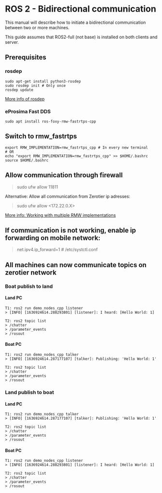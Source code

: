 # ROS 2 - Bidirectional communication

This manual will describe how to initiate a bidirectional communication between two or more machines.

This guide assumes that ROS2-full (not base) is installed on both clients and server.

## Prerequisites

### rosdep

```console
sudo apt-get install python3-rosdep
sudo rosdep init # Only once
rosdep update
```

[More info of rosdep](https://wiki.ros.org/rosdep#Installing_rosdep)

### eProsima Fast DDS

```concole
sudo apt install ros-foxy-rmw-fastrtps-cpp
```

## Switch to rmw_fastrtps

```concole
export RMW_IMPLEMENTATION=rmw_fastrtps_cpp # In every new terminal
# OR 
echo "export RMW_IMPLEMENTATION=rmw_fastrtps_cpp" >> $HOME/.bashrc
source $HOME/.bashrc
```

## Allow communication through firewall

> sudo ufw allow 11811

Alternative: Allow all communication from Zerotier ip adresses:

> sudo ufw allow <172.22.0.X>

[More info: Working with multiple RMW implementations](https://ftp-osl.osuosl.org/pub/ros/ros_docs_mirror/en/galactic/How-To-Guides/Working-with-multiple-RMW-implementations.html)

## If communication is not working, enable ip forwarding on mobile network:

> net.ipv4.ip_forward=1 # /etc/systctl.conf

## All machines can now communicate topics on zerotier network

### Boat publish to land

#### Land PC

```console
T1: ros2 run demo_nodes_cpp listener
> [INFO] [1636924614.288293801] [listener]: I heard: [Hello World: 1]

T2: ros2 topic list
> /chatter
> /parameter_events
> /rosout
```

#### Boat PC

```console
T1: ros2 run demo_nodes_cpp talker
> [INFO] [1636924614.287177107] [talker]: Publishing: 'Hello World: 1'

T2: ros2 topic list
> /chatter
> /parameter_events
> /rosout
```

### Land publish to boat

#### Land PC

```console
T1: ros2 run demo_nodes_cpp talker
> [INFO] [1636924614.287177107] [talker]: Publishing: 'Hello World: 1'

T2: ros2 topic list
> /chatter
> /parameter_events
> /rosout
```

#### Boat PC

```console
T1: ros2 run demo_nodes_cpp listener
> [INFO] [1636924614.288293801] [listener]: I heard: [Hello World: 1]

T2: ros2 topic list
> /chatter
> /parameter_events
> /rosout
